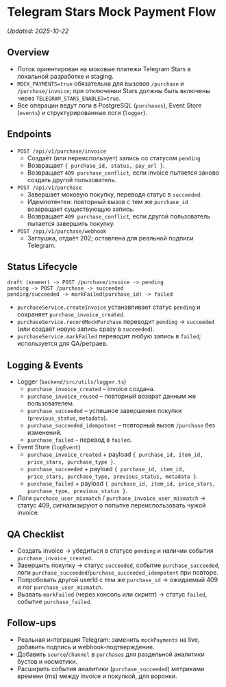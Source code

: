 # Telegram Stars Mock Payment Flow

_Updated: 2025-10-22_

## Overview
- Поток ориентирован на моковые платежи Telegram Stars в локальной разработке и staging.
- `MOCK_PAYMENTS=true` обязательна для вызовов `/purchase` и `/purchase/invoice`; при отключении Stars должны быть включены через `TELEGRAM_STARS_ENABLED=true`.
- Все операции ведут логи в PostgreSQL (`purchases`), Event Store (`events`) и структурированные логи (`logger`).

## Endpoints
- `POST /api/v1/purchase/invoice`
  - Создаёт (или переиспользует) запись со статусом `pending`.
  - Возвращает `{ purchase_id, status, pay_url }`.
  - Возвращает `409 purchase_conflict`, если invoice пытается заново создать другой пользователь.
- `POST /api/v1/purchase`
  - Завершает моковую покупку, переводя статус в `succeeded`.
  - Идемпотентен: повторный вызов с тем же `purchase_id` возвращает существующую запись.
  - Возвращает `409 purchase_conflict`, если другой пользователь пытается завершить покупку.
- `POST /api/v1/purchase/webhook`
  - Заглушка, отдаёт 202; оставлена для реальной подписи Telegram.

## Status Lifecycle
```
draft (клиент) -> POST /purchase/invoice -> pending
pending -> POST /purchase -> succeeded
pending/succeeded -> markFailed(purchase_id) -> failed
```
- `purchaseService.createInvoice` устанавливает статус `pending` и сохраняет `purchase_invoice_created`.
- `purchaseService.recordMockPurchase` переводит `pending` → `succeeded` (или создаёт новую запись сразу в `succeeded`).
- `purchaseService.markFailed` переводит любую запись в `failed`; используется для QA/ретраев.

## Logging & Events
- Logger (`backend/src/utils/logger.ts`)
  - `purchase_invoice_created` – invoice создана.
  - `purchase_invoice_reused` – повторный возврат данным же пользователем.
  - `purchase_succeeded` – успешное завершение покупки (`previous_status`, `metadata`).
  - `purchase_succeeded_idempotent` – повторный вызов `/purchase` без изменений.
  - `purchase_failed` – перевод в `failed`.
- Event Store (`logEvent`)
  - `purchase_invoice_created` + payload `{ purchase_id, item_id, price_stars, purchase_type }`.
  - `purchase_succeeded` + payload `{ purchase_id, item_id, price_stars, purchase_type, previous_status, metadata }`.
  - `purchase_failed` + payload `{ purchase_id, item_id, price_stars, purchase_type, previous_status }`.
- Логи `purchase_user_mismatch` / `purchase_invoice_user_mismatch` → статус 409, сигнализируют о попытке переиспользовать чужой invoice.

## QA Checklist
- Создать invoice → убедиться в статусе `pending` и наличии события `purchase_invoice_created`.
- Завершить покупку → статус `succeeded`, событие `purchase_succeeded`, логи `purchase_succeeded`/`purchase_succeeded_idempotent` при повторе.
- Попробовать другой userId с тем же `purchase_id` → ожидаемый 409 и лог `purchase_user_mismatch`.
- Вызвать `markFailed` (через консоль или скрипт) → статус `failed`, событие `purchase_failed`.

## Follow-ups
- Реальная интеграция Telegram: заменить `mockPayments` на live, добавить подпись и webhook-подтверждение.
- Добавить `source`/`channel` в `purchases` для раздельной аналитики бустов и косметики.
- Расширить события аналитики (`purchase_succeeded`) метриками времени (ms) между invoice и покупкой, для воронки.
